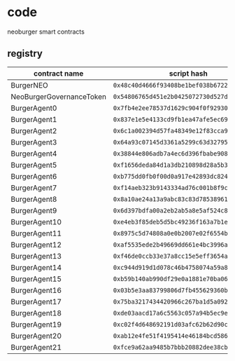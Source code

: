 # code
neoburger smart contracts

## registry

| contract name | script hash | address |
| --- | --- | --- |
| BurgerNEO | `0x48c40d4666f93408be1bef038b6722404d9a4c2a` | `NPmdLGJN47EddqYcxixdGMhtkr7Z5w4Aos` |
| NeoBurgerGovernanceToken | `0x54806765d451e2b0425072730d527d05fbfa9817` | `NN4jzS1nSRGNdmraNBH4K8KtdD7YG8rxRG` |
| BurgerAgent0 | `0x7fb4e2ee78537d1629c904f0f929303da5fe83e2` | `NgZg2GCEbTmJHJpRjkJbtzZQEym9nTDCkh` |
| BurgerAgent1 | `0x837e1e5e4133cd9fb1ea47afe5ec699aed60b86a` | `NVeFgwZM3f6J9oHCXjSEU5NpDdqmiizUpw` |
| BurgerAgent2 | `0x6c1a002394d57fa48349e12f83cca95b5c1c5f01` | `NL3DoMtQVkSj23eg1WS1Qbp1mrbDbfDAV4` |
| BurgerAgent3 | `0x64a93c07145d3361a5299c63d32795ebc687d82b` | `NPuodoJaigykeAiEjYZwv21AUjcHYAMg9Z` |
| BurgerAgent4 | `0x38844e806adb7a4ec6d396fbabe908361c600e87` | `NYE5dUXknshTNqXavC87CpSuZZgDhaKex8` |
| BurgerAgent5 | `0xf1656deda84d1a3db210898d28a5b3bf3e525031` | `NQQiWyXDfjc3NgGBCdW5Yi2n76xBy1Rbun` |
| BurgerAgent6 | `0xb775dd0fb0f00d0a917e42893dc824e08313e933` | `NQeSrxcpNjUydmcN8UaXTUgmMS67M755Sa` |
| BurgerAgent7 | `0xf14aeb323b9143334ad76c001b8f9c3541f1c93b` | `NRN6yH5Lfd744U9jgY4DjqZ4xejQcRZfnJ` |
| BurgerAgent8 | `0x8a10ae24a13a9abc83c83d78538961d604170c4f` | `NT7w3w42pyCFWqMU4ywN7mLfkZ4YCrRo4s` |
| BurgerAgent9 | `0x6d397bdfa00a2eb2ab5a8e5af524c8f7388840d8` | `NfdQSxiz5mjHspPL6R44TusjRMY18g9n7s` |
| BurgerAgent10| `0xe4eb3f85deb5d5bc49236f163a7b1ef88ce6d6e8` | `Nh97PpEonNcmyYG7HXvgcw4BxWZnmzoAnj` |
| BurgerAgent11| `0x8975c5d74808a0e0b2007e02f6554be9edb21d3e` | `NRaQfAhvTepDyFDsZCVRPwrBKhNMsUGiP9` |
| BurgerAgent12| `0xaf5535ede2b49669dd661e4bc3996af517e79e93` | `NZNWsi4jf7NpmhCrvggkb1ENXe5XoK5jKb` |
| BurgerAgent13| `0xf46de0ccb33e37a8cc15e5eff3654a3b9b503dea` | `NhGWksmDQnAjvZJbXsMQcY9pHveLPqX9sp` |
| BurgerAgent14| `0xc944d919d1d078c46b4758074a59a8671282241b` | `NNPVAZZP8RfjNJqc4o82e8niQMNXetB2vy` |
| BurgerAgent15| `0xb59b140ab990df29e0a1881e70ba06f2c5029dda` | `NfqtasvtbNb6F7QvLNUiy6hXxWaBtZMcDn` |
| BurgerAgent16| `0x03b5e3aa83799806d7fb455629360bed00aefec1` | `NdbihEbAxM1TP4UpaS9QkogASc1Ny5xaoD` |
| BurgerAgent17| `0x75ba3217434420966c267ba1d5a092b18b4f7f9a` | `NZzsm15LKpqU8vpKr5A6gW2V5QnzYbrf3a` |
| BurgerAgent18| `0xde03aacd17a6c5563c057a94b5ec9e9732343df6` | `NiMxjU55iqAEe675LRZ3QWXZdv8N6xKihL` |
| BurgerAgent19| `0xc02f4d648692191d03afc62b62d90c4a63a7fa4b` | `NSqi8sv4Tag8omNaGzC1uYB9wpLVcb5EUV` |
| BurgerAgent20| `0xab12e4fe51f4195414e46184bcd58649c00d8331` | `NQRmHvk5gjrqKiNsAN5UvS219vTWxDBXx6` |
| BurgerAgent21| `0xfce9a62aa9485b7bbb20882dee38cb9f6d8c3986` | `NY9gg1D8UJRaQLyc9FX7cWA8TYRkHNSx2d` |
